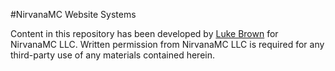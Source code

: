 #NirvanaMC Website Systems

Content in this repository has been developed by [Luke Brown](http://luke.sx) for NirvanaMC LLC. Written permission from NirvanaMC LLC is required for any third-party use of any materials contained herein.
